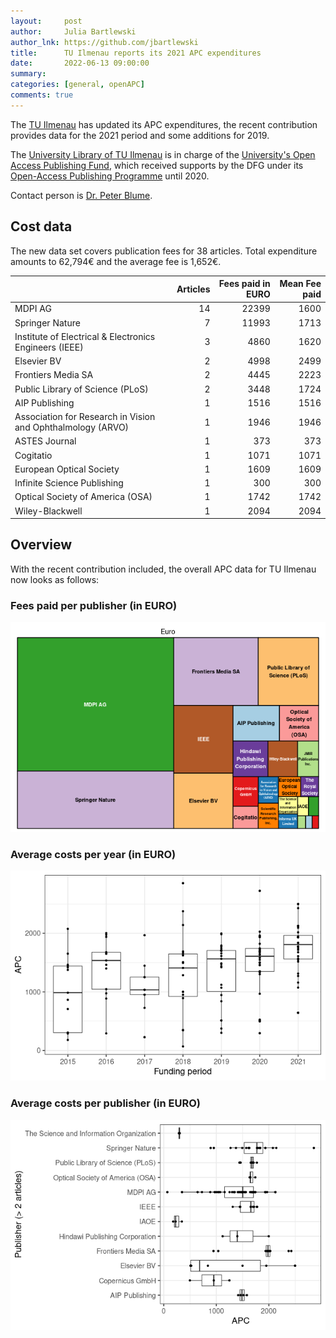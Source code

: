 ```yaml
---
layout:     post
author:     Julia Bartlewski
author_lnk: https://github.com/jbartlewski
title:      TU Ilmenau reports its 2021 APC expenditures
date:       2022-06-13 09:00:00
summary:    
categories: [general, openAPC]
comments: true
---
```




The [TU Ilmenau](https://www.tu-ilmenau.de) has updated its APC expenditures, the recent contribution provides data for the 2021 period and some additions for 2019.

The [University Library of TU Ilmenau](https://www.tu-ilmenau.de/ub/) is in charge of the [University's Open Access Publishing Fund](https://www.tu-ilmenau.de/universitaet/quicklinks/universitaetsbibliothek/forschen-publizieren/open-access/open-access-finanzierung/open-access-publikationsfonds), which received supports by the DFG under its [Open-Access Publishing Programme](https://www.dfg.de/en/research_funding/programmes/infrastructure/lis/open_access/infrastructure_funding/index.html#4) until 2020.

Contact person is [Dr. Peter Blume](<mailto:openaccess.ub@tu-ilmenau.de>).

## Cost data



The new data set covers publication fees for 38 articles. Total expenditure amounts to 62,794€ and the average fee is 1,652€.


|                                                            | Articles| Fees paid in EURO| Mean Fee paid|
|:-----------------------------------------------------------|--------:|-----------------:|-------------:|
|MDPI AG                                                     |       14|             22399|          1600|
|Springer Nature                                             |        7|             11993|          1713|
|Institute of Electrical & Electronics Engineers (IEEE)      |        3|              4860|          1620|
|Elsevier BV                                                 |        2|              4998|          2499|
|Frontiers Media SA                                          |        2|              4445|          2223|
|Public Library of Science (PLoS)                            |        2|              3448|          1724|
|AIP Publishing                                              |        1|              1516|          1516|
|Association for Research in Vision and Ophthalmology (ARVO) |        1|              1946|          1946|
|ASTES Journal                                               |        1|               373|           373|
|Cogitatio                                                   |        1|              1071|          1071|
|European Optical Society                                    |        1|              1609|          1609|
|Infinite Science Publishing                                 |        1|               300|           300|
|Optical Society of America (OSA)                            |        1|              1742|          1742|
|Wiley-Blackwell                                             |        1|              2094|          2094|

## Overview

With the recent contribution included, the overall APC data for TU Ilmenau now looks as follows:

### Fees paid per publisher (in EURO)

![plot of chunk tree_ilmenau_2022_06_13_full](/figure/tree_ilmenau_2022_06_13_full-1.png)

###  Average costs per year (in EURO)

![plot of chunk box_ilmenau_2022_06_13_year_full](/figure/box_ilmenau_2022_06_13_year_full-1.png)

###  Average costs per publisher (in EURO)

![plot of chunk box_ilmenau_2022_06_13_publisher_full](/figure/box_ilmenau_2022_06_13_publisher_full-1.png)
